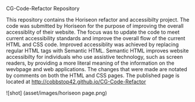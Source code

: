 CG-Code-Refactor Repository

This repository contains the Horiseon refactor and accessibilty project.  The code was submitted by Horiseon for the purpose of improving the overall accessiblity of their website.  The focus was to update the code to meet current accessibility standards and improve the overall flow of the current HTML and CSS code. Improved accessiblity was achieved by replacing regular HTML tags with Semantic HTML.  Semantic HTML improves website accessibilty for individuals who use assistive technology, such as screen readers, by providing a more literal meaning of the information on the wevbpage and web applications. The changes that were made are notated by comments on both the HTML and CSS pages.  The published page is located at http://cobbstop42.github.io/CG-Code-Refactor

![shot] (asset/images/horiseon page.png)







